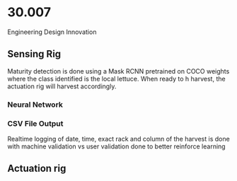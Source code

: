 # 30.007
Engineering Design Innovation

## Sensing Rig 
Maturity detection is done using a Mask RCNN pretrained on COCO weights where the class identified is the local lettuce. When ready to h harvest, the actuation rig will harvest accordingly.

### Neural Network 

### CSV File Output 
Realtime logging of date, time, exact rack and column of the harvest is done with machine validation vs user validation done to better reinforce learning


## Actuation rig
